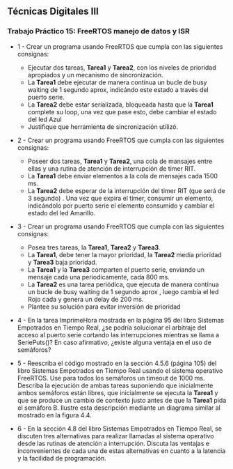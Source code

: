 ## Técnicas Digitales III

### Trabajo Práctico 15: FreeRTOS manejo de datos y ISR

* 1 - Crear un programa usando FreeRTOS que cumpla con las siguientes consignas:
    - Ejecutar dos tareas, **Tarea1** y **Tarea2**, con los niveles de prioridad apropiados y un mecanismo de sincronización.
    - La **Tarea1** debe ejecutar de manera contínua un bucle de busy waiting de 1 segundo aprox, indicándo este estado a través del puerto serie.
    - La **Tarea2** debe estar serializada, bloqueada hasta que la **Tarea1** complete su loop, una vez que pase esto, debe cambiar el estado del led Azul
    - Justifique que herramienta de sincronización utilizó.

* 2 - Crear un programa usando FreeRTOS que cumpla con las siguientes consignas:
    - Poseer dos tareas, **Tarea1** y **Tarea2**, una cola de mansajes entre ellas y una rutina de atención de interrupción de timer RIT.
	- La **Tarea1** debe enviar elementos a la cola de mensajes cada  1500 ms.
	- La **Tarea2** debe esperar de la interrupción del timer RIT (que será de 3 segundo) . Una vez que expira el timer, consumir un elemento, indicándolo por puerto serie el elemento consumido y cambiar el estado del led Amarillo.

* 3 - Crear un programa usando FreeRTOS que cumpla con las siguientes consignas:
	- Posea tres tareas, la **Tarea1**, **Tarea2** y **Tarea3**.
	- La **Tarea1**, debe tener la mayor prioridad, la **Tarea2** media prioridad y **Tarea3** baja prioridad.
	- La **Tarea1** y la **Tarea3** comparten el puerto serie, enviando un mensaje cada una periodicamente, cada 800 ms.
	- La **Tarea2** es una tarea periódica, que ejecuta de manera contínua un bucle de busy waiting de 	1 segundo aprox , luego cambia el led Rojo cada y genera un delay de 200 ms.
    - Plantee su solución para evitar inversión de prioridad

* 4 - En la tarea ImprimeHora mostrada en la página 95 del libro Sistemas Empotrados en Tiempo Real, ¿se podría solucionar el arbitraje del acceso al puerto serie cortando las interrupciones mientras se llama a SeriePuts()? En caso afirmativo, ¿existe alguna ventaja en el uso de semáforos?

* 5 - Reescriba el código mostrado en la sección 4.5.6 (página 105) del libro Sistemas Empotrados en Tiempo Real usando el sistema operativo FreeRTOS. Use para todos los semáforos un timeout de 1000 ms. Describa la ejecución de ambas tareas suponiendo que inicialmente ambos semáforos están libres, que inicialmente se ejecuta la **Tarea1** y que se produce un cambio de contexto justo antes de que la **Tarea1** pida el semáforo B. Ilustre esta descripción mediante un diagrama similar al mostrado en la figura 4.4.

* 6 - En la sección 4.8 del libro Sistemas Empotrados en Tiempo Real, se discuten tres alternativas para realizar llamadas al sistema operativo desde las rutinas de atención a interrupción. Discuta las ventajas e inconvenientes de cada una de estas alternativas en cuanto a la latencia y la facilidad de programación.
